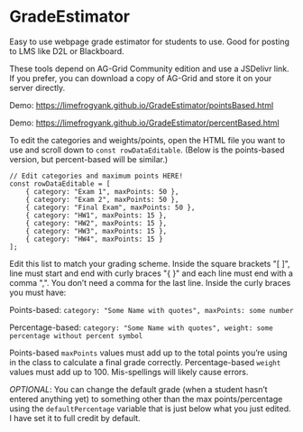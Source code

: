 # GradeEstimator
Easy to use webpage grade estimator for students to use.  Good for posting to LMS like D2L or Blackboard.

These tools depend on AG-Grid Community edition and use a JSDelivr link.  If you prefer, you can download a copy of AG-Grid and store it on your server directly.

Demo:  https://limefrogyank.github.io/GradeEstimator/pointsBased.html

Demo: https://limefrogyank.github.io/GradeEstimator/percentBased.html

To edit the categories and weights/points, open the HTML file you want to use and scroll down to `const rowDataEditable`.  (Below is the points-based version, but percent-based will be similar.)

```
// Edit categories and maximum points HERE!  
const rowDataEditable = [
    { category: "Exam 1", maxPoints: 50 },
    { category: "Exam 2", maxPoints: 50 },
    { category: "Final Exam", maxPoints: 50 },
    { category: "HW1", maxPoints: 15 },
    { category: "HW2", maxPoints: 15 },
    { category: "HW3", maxPoints: 15 },
    { category: "HW4", maxPoints: 15 }
];

```
Edit this list to match your grading scheme.  Inside the square brackets "[ ]", line must start and end with curly braces "{ }" and each line must end with a comma ",".  You don’t need a comma for the last line.  Inside the curly braces you must have:

Points-based:
`category: "Some Name with quotes", maxPoints: some number `

Percentage-based:
`category: "Some Name with quotes", weight: some percentage without percent symbol`

Points-based `maxPoints` values must add up to the total points you’re using in the class to calculate a final grade correctly. Percentage-based `weight` values must add up to 100. Mis-spellings will likely cause errors.

_OPTIONAL_:   You can change the default grade (when a student hasn’t entered anything yet) to something other than the max points/percentage using the `defaultPercentage` variable that is just below what you just edited.  I have set it to full credit by default.
